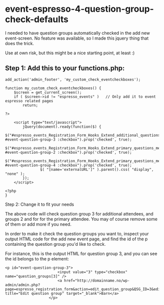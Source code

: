 # event-espresso-4-question-group-check-defaults
I needed to have question groups automatically checked in the add new event-screen. No feature was available, so I made this jquery thing that does the trick.

Use at own risk, but this might be a nice starting point, at least :)

## Step 1: Add this to your functions.php:

```
add_action('admin_footer', 'my_custom_check_eventcheckboxes');

function my_custom_check_eventcheckboxes() {
    $screen = get_current_screen();
    if ( $screen->id != "espresso_events" )   // Only add it to event espresso related pages
        return;

?>

    <script type="text/javascript">
        jQuery(document).ready(function($) {
                $("#espresso_events_Registration_Form_Hooks_Extend_additional_questions_metabox #event-question-group-3 :checkbox").prop('checked', true);
                $("#espresso_events_Registration_Form_Hooks_Extend_primary_questions_metabox #event-question-group-2 :checkbox").prop('checked', true);
                $("#espresso_events_Registration_Form_Hooks_Extend_primary_questions_metabox #event-question-group-4 :checkbox").prop('checked', true);
                $( "[name='externalURL']" ).parent().css( "display", "none" );
        });
    </script>

<?php
}
```

Step 2: Change it to fit your needs

The above code will check question group 3 for additional attendees, and groups 2 and for for the primary attendee. You may of course remove some of them or add more if you need.

In order to make it check the question groups you want to, inspect your output HTML code for the add new event page, and find the id of the p containing the question group you'd like to check.

For instance, this is the output HTML for question group 3, and you can see the id belongs to the p element:

```
<p id="event-question-group-3">
						<input value="3" type="checkbox" name="question_groups[3]" />
						<a href="http://domainname.no/wp-admin/admin.php?page=espresso_registration_form&action=edit_question_group&QSG_ID=3&edit_question_group_nonce=93e05e1167&return=edit" title="Edit question group" target="_blank">Barn</a>
					</p>
```


